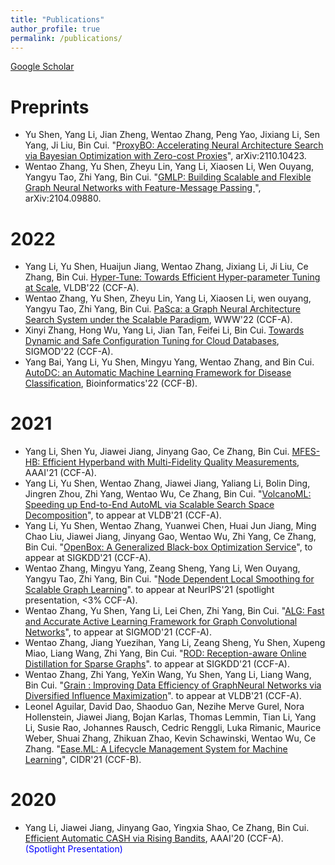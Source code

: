 ```yaml
---
title: "Publications"
author_profile: true
permalink: /publications/
---
```


[Google Scholar](https://scholar.google.com/citations?user=_4s8hFYAAAAJ=en)

# Preprints

* Yu Shen, Yang Li, Jian Zheng, Wentao Zhang, Peng Yao, Jixiang Li, Sen Yang, Ji Liu, Bin Cui. "[ProxyBO: Accelerating Neural Architecture Search via Bayesian Optimization with Zero-cost Proxies](https://arxiv.org/pdf/2110.10423)", arXiv:2110.10423.
* Wentao Zhang, Yu Shen, Zheyu Lin, Yang Li, Xiaosen Li, Wen Ouyang, Yangyu Tao, Zhi Yang, Bin Cui. "[GMLP: Building Scalable and Flexible Graph Neural Networks with Feature-Message Passing
](https://arxiv.org/pdf/2104.09880.pdf)", arXiv:2104.09880.


# 2022

* Yang Li, Yu Shen, Huaijun Jiang, Wentao Zhang, Jixiang Li, Ji Liu, Ce Zhang, Bin Cui. [Hyper-Tune: Towards Efficient Hyper-parameter Tuning at Scale](http://arxiv.org/abs/2201.06834), VLDB'22 (CCF-A).
* Wentao Zhang, Yu Shen, Zheyu Lin, Yang Li, Xiaosen Li, wen ouyang, Yangyu Tao, Zhi Yang, Bin Cui. [PaSca: a Graph Neural Architecture Search System under the Scalable Paradigm](), WWW'22 (CCF-A).
* Xinyi Zhang, Hong Wu, Yang Li, Jian Tan, Feifei Li, Bin Cui. [Towards Dynamic and Safe Configuration Tuning for Cloud Databases](), SIGMOD'22 (CCF-A).
* Yang Bai, Yang Li, Yu Shen, Mingyu Yang, Wentao Zhang, and Bin Cui. [AutoDC: an Automatic Machine Learning Framework for Disease Classification](), Bioinformatics'22 (CCF-B).

# 2021

* Yang Li, Shen Yu, Jiawei Jiang, Jinyang Gao, Ce Zhang, Bin Cui. [MFES-HB: Efficient Hyperband with Multi-Fidelity Quality Measurements](https://arxiv.org/abs/2012.03011), AAAI'21 (CCF-A). 
* Yang Li, Yu Shen, Wentao Zhang, Jiawei Jiang, Yaliang Li, Bolin Ding, Jingren Zhou, Zhi Yang, Wentao Wu, Ce Zhang, Bin Cui. "[VolcanoML: Speeding up End-to-End AutoML via Scalable Search Space Decomposition](https://arxiv.org/pdf/2107.08861)", to appear at VLDB'21 (CCF-A).  
* Yang Li, Yu Shen, Wentao Zhang, Yuanwei Chen, Huai Jun Jiang, Ming Chao Liu, Jiawei Jiang, Jinyang Gao, Wentao Wu, Zhi Yang, Ce Zhang, Bin Cui. "[OpenBox: A Generalized Black-box Optimization Service](https://arxiv.org/abs/2106.00421)", to appear at SIGKDD'21 (CCF-A).
* Wentao Zhang, Mingyu Yang, Zeang Sheng, Yang Li, Wen Ouyang, Yangyu Tao, Zhi Yang, Bin Cui. "[Node Dependent Local Smoothing for Scalable Graph Learning](https://arxiv.org/pdf/2110.14377)". to appear at NeurIPS'21 (spotlight presentation, <3% CCF-A).
* Wentao Zhang, Yu Shen, Yang Li, Lei Chen, Zhi Yang, Bin Cui. "[ALG: Fast and Accurate Active Learning Framework for Graph Convolutional Networks](https://dl.acm.org/doi/10.1145/3448016.3457325)", to appear at SIGMOD'21 (CCF-A).
* Wentao Zhang, Jiang Yuezihan, Yang Li, Zeang Sheng, Yu Shen, Xupeng Miao, Liang Wang, Zhi Yang, Bin Cui. "[ROD: Reception-aware Online Distillation for Sparse Graphs](https://arxiv.org/pdf/2107.11789)". to appear at SIGKDD'21 (CCF-A).
* Wentao Zhang, Zhi Yang, YeXin Wang, Yu Shen, Yang Li, Liang Wang, Bin Cui. "[Grain : Improving Data Efficiency of GraphNeural Networks via Diversified Influence Maximization](https://arxiv.org/pdf/2108.00219)". to appear at VLDB'21 (CCF-A).
* Leonel Aguilar, David Dao, Shaoduo Gan, Nezihe Merve Gurel, Nora Hollenstein, Jiawei Jiang, Bojan Karlas, Thomas Lemmin, Tian Li, Yang Li, Susie Rao, Johannes Rausch, Cedric Renggli, Luka Rimanic, Maurice Weber, Shuai Zhang, Zhikuan Zhao, Kevin Schawinski, Wentao Wu, Ce Zhang. "[Ease.ML: A Lifecycle Management System for Machine Learning](http://cidrdb.org/cidr2021/papers/cidr2021_paper26.pdf)", CIDR'21 (CCF-B).

# 2020

* Yang Li, Jiawei Jiang, Jinyang Gao, Yingxia Shao, Ce Zhang, Bin Cui. [Efficient Automatic CASH via Rising Bandits](https://arxiv.org/abs/2012.04371), AAAI'20 (CCF-A).  <span style="color:blue">(Spotlight Presentation)</span>
